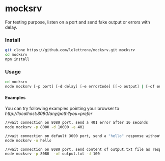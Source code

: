 # mocksrv
For testing purpose, listen on a port and send fake output or errors with delay.

### Install
```bash
git clone https://github.com/lelettrone/mocksrv.git mocksrv
cd mocksrv
npm install
```

### Usage
```bash
cd mocksrv
node mocksrv [-p port] [-d delay] [-e errorCode] [[-o output] | [-of outputFile]]
```

#### Examples
You can try following examples pointing your browser to *http://localhost:8080/any/path?you=prefer*

```bash
//wait connection on 8080 port, send a 401 error after 10 seconds
node mocksrv -p 8080 -d 10000 -e 401
```

```bash
//wait connection on default 3000 port, send a "hello" response without delay
node mocksrv -o hello
```

```bash
//wait connection on 8080 port, send content of output.txt file as response after 100 ms
node mocksrv -p 8080  -of output.txt -d 100
```